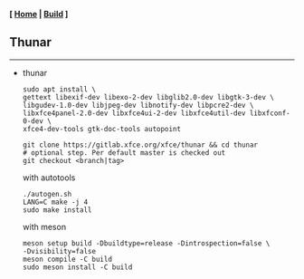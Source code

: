 <link href="../style.css" rel="stylesheet"></link>

**[ [Home](../index.html) | [Build](10-build.html) ]**

## Thunar

---

* thunar

    ```
    sudo apt install \
    gettext libexif-dev libexo-2-dev libglib2.0-dev libgtk-3-dev \
    libgudev-1.0-dev libjpeg-dev libnotify-dev libpcre2-dev \
    libxfce4panel-2.0-dev libxfce4ui-2-dev libxfce4util-dev libxfconf-0-dev \
    xfce4-dev-tools gtk-doc-tools autopoint
    ```
    ```
    git clone https://gitlab.xfce.org/xfce/thunar && cd thunar
    # optional step. Per default master is checked out
    git checkout <branch|tag>
    ```
    
    with autotools
    
    ```
    ./autogen.sh
    LANG=C make -j 4
    sudo make install
    ```

    with meson
    
    ```
    meson setup build -Dbuildtype=release -Dintrospection=false \
    -Dvisibility=false
    meson compile -C build
    sudo meson install -C build
    ```
    
<br/>

